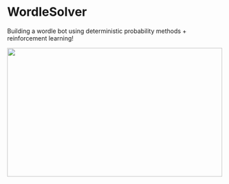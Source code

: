 # WordleSolver
Building a wordle bot using deterministic probability methods + reinforcement learning!

<img src="https://biotech.ufl.edu/wp-content/uploads/2022/01/wordle.png" width="500" height="300">
